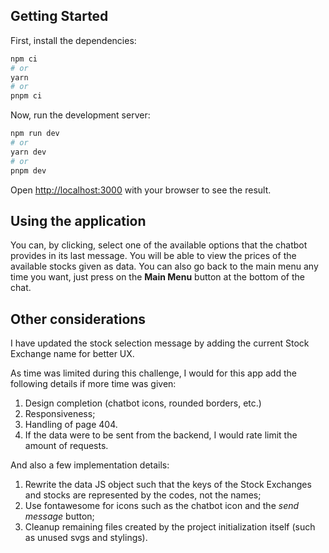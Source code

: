 ## Getting Started

First, install the dependencies:
```bash
npm ci
# or
yarn
# or
pnpm ci
```

Now, run the development server:

```bash
npm run dev
# or
yarn dev
# or
pnpm dev
```

Open [http://localhost:3000](http://localhost:3000) with your browser to see the result.

## Using the application

You can, by clicking, select one of the available options that the chatbot provides in its last message. You will be able to view the prices of the available stocks given as data. You can also go back to the main menu any time you want, just press on the **Main Menu** button at the bottom of the chat.

## Other considerations

I have updated the stock selection message by adding the current Stock Exchange name for better UX.

As time was limited during this challenge, I would for this app add the following details if more time was given:
1. Design completion (chatbot icons, rounded borders, etc.)
2. Responsiveness;
3. Handling of page 404.
4. If the data were to be sent from the backend, I would rate limit the amount of requests.

And also a few implementation details:
1. Rewrite the data JS object such that the keys of the Stock Exchanges and stocks are represented by the codes, not the names;
2. Use fontawesome for icons such as the chatbot icon and the *send message* button;
3. Cleanup remaining files created by the project initialization itself (such as unused svgs and stylings).
